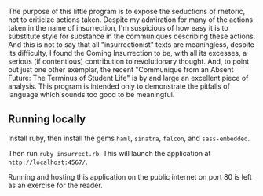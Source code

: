 The purpose of this little program is to expose the seductions of
rhetoric, not to criticize actions taken.  Despite my admiration for
many of the actions taken in the name of insurrection, I'm suspicious
of how easy it is to substitute style for substance in the communiques
describing these actions.  And this is not to say that all
"insurrectionist" texts are meaningless, despite its difficulty, I
found the Coming Insurrection to be, with all its excesses, a serious
(if contentious) contribution to revolutionary thought.  And, to point
out just one other exemplar, the recent "Communique from an Absent
Future: The Terminus of Student Life" is by and large an excellent
piece of analysis.  This program is intended only to demonstrate the
pitfalls of language which sounds too good to be meaningful.

## Running locally

Install ruby, then install the gems `haml`, `sinatra`, `falcon`, and `sass-embedded`.

Then run `ruby insurrect.rb`. This will launch the application at `http://localhost:4567/`.

Running and hosting this application on the public internet on port 80 is left as an exercise for the reader.